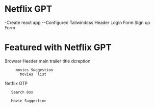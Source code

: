   # Netflix GPT

  -Create react app 
  --Configured Tailwindcss 
  Header 
   Login Form
   Sign up Form 




  # Featured with Netflix GPT

  Browser
    Header 
     main 
        trailer 
         title  dcreption 

         movies Suggestion 
           Movies  list 
   Netflix GTP

       Search Box 

       Movie Suggestion

